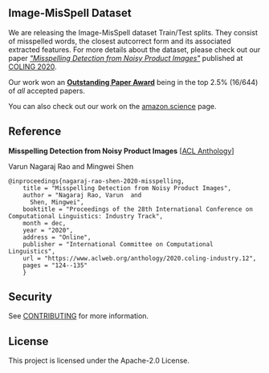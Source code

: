 ## Image-MisSpell Dataset

We are releasing the Image-MisSpell dataset Train/Test splits. They consist of misspelled words, the closest autcorrect form and its associated extracted features. For more details about the dataset, please check out our paper [*"Misspelling Detection from Noisy Product Images"*](https://www.aclweb.org/anthology/2020.coling-industry.12.pdf) published at [COLING 2020](https://coling2020.org/).

Our work won an [**Outstanding Paper Award**](https://coling2020.org/2020/11/29/outstanding-papers.html) being in the top 2.5% (16/644) of *all* accepted papers.

You can also check out our work on the [amazon.science](https://www.amazon.science/publications/misspelling-detection-from-noisy-product-images) page.

## Reference

**Misspelling Detection from Noisy Product Images** [[ACL Anthology](https://www.aclweb.org/anthology/2020.coling-industry.12.pdf)]

Varun Nagaraj Rao and Mingwei Shen

```
@inproceedings{nagaraj-rao-shen-2020-misspelling,
    title = "Misspelling Detection from Noisy Product Images",
    author = "Nagaraj Rao, Varun  and
      Shen, Mingwei",
    booktitle = "Proceedings of the 28th International Conference on Computational Linguistics: Industry Track",
    month = dec,
    year = "2020",
    address = "Online",
    publisher = "International Committee on Computational Linguistics",
    url = "https://www.aclweb.org/anthology/2020.coling-industry.12",
    pages = "124--135"
    }
```

## Security

See [CONTRIBUTING](CONTRIBUTING.md#security-issue-notifications) for more information.

## License

This project is licensed under the Apache-2.0 License.

